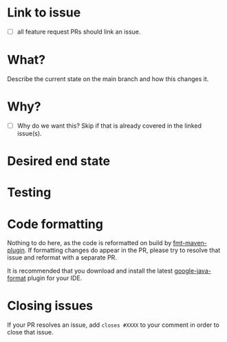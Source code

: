 # Link to issue

- [ ] all feature request PRs should link an issue.

# What?

Describe the current state on the main branch and how this changes it.

# Why?

- [ ] Why do we want this?  Skip if that is already covered in the linked issue(s).

# Desired end state

# Testing

<!-- paste commands you ran, their output, and any screenshots -->

# Code formatting

Nothing to do here, as the code is reformatted on build by [fmt-maven-plugin](https://github.com/spotify/fmt-maven-plugin).  If formatting changes do appear in the PR, please try to resolve that issue and reformat with a separate PR.

It is recommended that you download and install the latest [google-java-format](https://github.com/google/google-java-format) plugin for your IDE.

# Closing issues

If your PR resolves an issue, add `closes #XXXX` to your comment in order to close that issue.